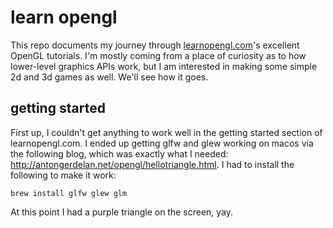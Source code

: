 # learn opengl

This repo documents my journey through [learnopengl.com](https://learnopengl.com/)'s excellent OpenGL tutorials. I'm mostly coming from a place of curiosity as to how lower-level graphics APIs work, but I am interested in making some simple 2d and 3d games as well. We'll see how it goes.

## getting started

First up, I couldn't get anything to work well in the getting started section of learnopengl.com. I ended up getting glfw and glew working on macos via the following blog, which was exactly what I needed: http://antongerdelan.net/opengl/hellotriangle.html. I had to install the following to make it work:

```
brew install glfw glew glm
```

At this point I had a purple triangle on the screen, yay.

